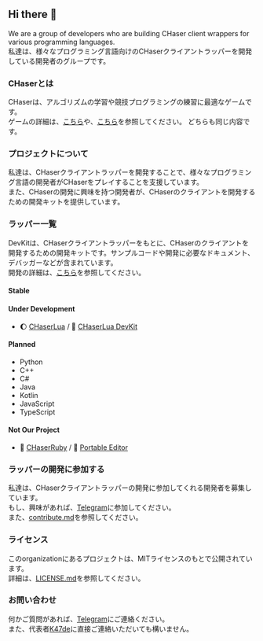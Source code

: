 ## Hi there 👋

We are a group of developers who are building CHaser client wrappers for various programming languages.  
私達は、様々なプログラミング言語向けのCHaserクライアントラッパーを開発している開発者のグループです。

### CHaserとは

CHaserは、アルゴリズムの学習や競技プログラミングの練習に最適なゲームです。  
ゲームの詳細は、[こちら](https://github.com/KPC-U16/CHaserRuleGuide-Pub/blob/main/CHaser競技細則.md)や、[こちら](../chaser/rules/CHaser競技細則.md)を参照してください。 どちらも同じ内容です。

### プロジェクトについて

私達は、CHaserクライアントラッパーを開発することで、様々なプログラミング言語の開発者がCHaserをプレイすることを支援しています。  
また、CHaserの開発に興味を持つ開発者が、CHaserのクライアントを開発するための開発キットを提供しています。  

### ラッパー一覧

DevKitは、CHaserクライアントラッパーをもとに、CHaserのクライアントを開発するための開発キットです。サンプルコードや開発に必要なドキュメント、デバッガーなどが含まれています。  
開発の詳細は、[こちら](../development.md)を参照してください。

#### Stable


#### Under Development

- :moon: [CHaserLua](https://github.com/CHaserClients/CHaserLua) / :hammer: [CHaserLua DevKit](https://github.com/CHaserClients/CHaserLua-DevKit)

#### Planned

- Python
- C++
- C#
- Java
- Kotlin
- JavaScript
- TypeScript

#### Not Our Project

- :gem: [CHaserRuby](https://github.com/KPC-U16/CHaserClientModel) / :hammer: [Portable Editor](https://github.com/KPC-U16/PortableEditor-Pub)

### ラッパーの開発に参加する

私達は、CHaserクライアントラッパーの開発に参加してくれる開発者を募集しています。  
もし、興味があれば、[Telegram](https://t.me/CHaserClients)に参加してください。  
また、[contribute.md](../contribute.md)を参照してください。

### ライセンス

このorganizationにあるプロジェクトは、MITライセンスのもとで公開されています。  
詳細は、[LICENSE.md](https://github.com/CHaserClients/CHaserClients/blob/main/LICENSE.md)を参照してください。

### お問い合わせ

何かご質問があれば、[Telegram](https://t.me/CHaserClients)にご連絡ください。  
また、代表者[K47de](https://t.me/k47de)に直接ご連絡いただいても構いません。
